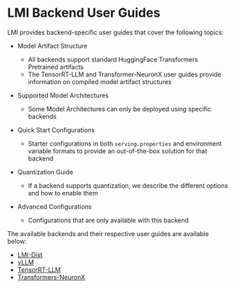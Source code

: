 # LMI Backend User Guides

LMI provides backend-specific user guides that cover the following topics:

* Model Artifact Structure

  * All backends support standard HuggingFace Transformers Pretrained artifacts
  * The TensorRT-LLM and Transformer-NeuronX user guides provide information on compiled model artifact structures

* Supported Model Architectures

  * Some Model Architectures can only be deployed using specific backends

* Quick Start Configurations

  * Starter configurations in both `serving.properties` and environment variable formats to provide an out-of-the-box solution for that backend 

* Quantization Guide

  * If a backend supports quantization, we describe the different options and how to enable them

* Advanced Configurations

  * Configurations that are only available with this backend 

The available backends and their respective user guides are available below:

* [LMI-Dist](lmi-dist_user_guide.md)
* [vLLM](vllm_user_guide.md)
* [TensorRT-LLM](trt_llm_user_guide.md)
* [Transformers-NeuronX](tnx_user_guide.md)
